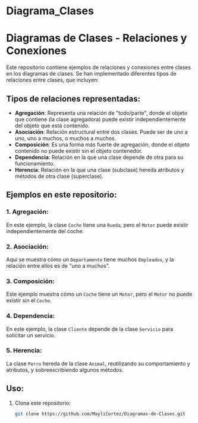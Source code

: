 
# Diagrama_Clases

# Diagramas de Clases - Relaciones y Conexiones

Este repositorio contiene ejemplos de relaciones y conexiones entre clases en los diagramas de clases. Se han implementado diferentes tipos de relaciones entre clases, que incluyen:

## Tipos de relaciones representadas:
- **Agregación**: Representa una relación de "todo/parte", donde el objeto que contiene (la clase agregadora) puede existir independientemente del objeto que está contenido.
- **Asociación**: Relación estructural entre dos clases. Puede ser de uno a uno, uno a muchos, o muchos a muchos.
- **Composición**: Es una forma más fuerte de agregación, donde el objeto contenido no puede existir sin el objeto contenedor.
- **Dependencia**: Relación en la que una clase depende de otra para su funcionamiento.
- **Herencia**: Relación en la que una clase (subclase) hereda atributos y métodos de otra clase (superclase).

## Ejemplos en este repositorio:

### 1. **Agregación**:
En este ejemplo, la clase `Coche` tiene una `Rueda`, pero el `Motor` puede existir independientemente del coche.

### 2. **Asociación**:
Aquí se muestra cómo un `Departamento` tiene muchos `Empleados`, y la relación entre ellos es de "uno a muchos".

### 3. **Composición**:
Este ejemplo muestra cómo un `Coche` tiene un `Motor`, pero el `Motor` no puede existir sin el `Coche`.

### 4. **Dependencia**:
En este ejemplo, la clase `Cliente` depende de la clase `Servicio` para solicitar un servicio.

### 5. **Herencia**:
La clase `Perro` hereda de la clase `Animal`, reutilizando su comportamiento y atributos, y sobreescribiendo algunos métodos.

## Uso:
1. Clona este repositorio:
   ```bash
   git clone https://github.com/MayliCortez/Diagramas-de-Clases.git
